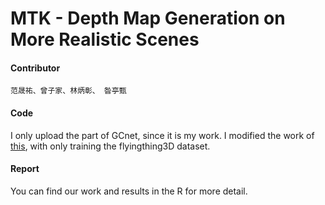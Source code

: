 # **MTK - Depth Map Generation on More Realistic Scenes**

#### Contributor
	范晟祐、曾子家、林炳彰、 昝亭甄
#### Code
I only upload the part of GCnet, since it is my work.
I modified the work of [this](https://github.com/zyf12389/GC-Net), with only training the flyingthing3D dataset.

#### Report

You can find our work and results in the R for more detail.


